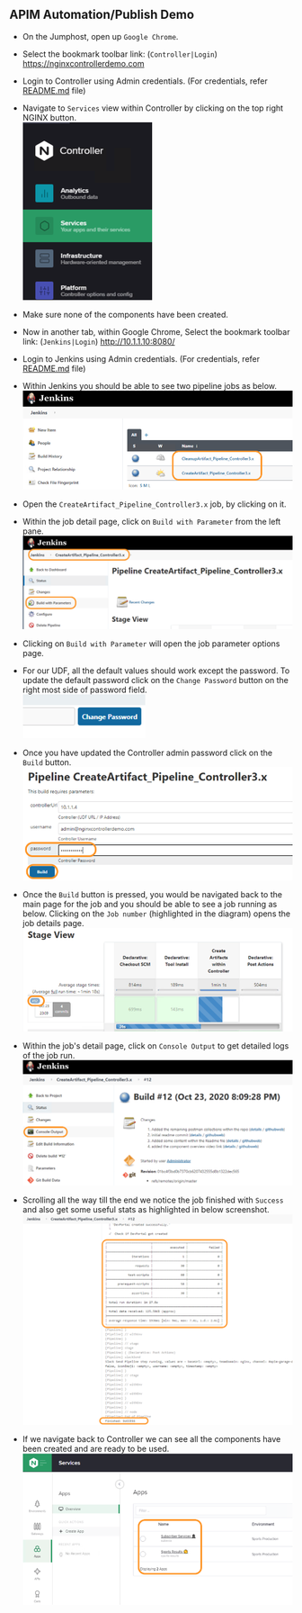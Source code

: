 ## APIM Automation/Publish Demo
- On the Jumphost, open up `Google Chrome`.

- Select the bookmark toolbar link: (`Controller|Login`) https://nginxcontrollerdemo.com 

- Login to Controller using Admin credentials. (For credentials, refer [README.md](../README.md#demo-environment-related-credentials) file)

- Navigate to `Services` view within Controller by clicking on the top right NGINX button.<br>
![services view](./Media/01_Controller_Services_view.png)

- Make sure none of the components have been created.

- Now in another tab, within Google Chrome, Select the bookmark toolbar link: (`Jenkins|Login`) http://10.1.1.10:8080/
  
- Login to Jenkins using Admin credentials. (For credentials, refer [README.md](../README.md#demo-environment-related-credentials) file)

- Within Jenkins you should be able to see two pipeline jobs as below.<br>
  ![Jenkins Dashboard](./Media/Automation/01_Jenkins_Dashboard.png)

- Open the `CreateArtifact_Pipeline_Controller3.x` job, by clicking on it. 

- Within the job detail page, click on `Build with Parameter` from the left pane.<br>
  ![Jenkins Build with Param](Media/Automation/02_Jenkins_Build_with_param.png)

- Clicking on `Build with Parameter` will open the job parameter options page.
  
- For our UDF, all the default values should work except the password. To update the default password click on the `Change Password` button on the right most side of password field.<br/>
  ![Jenkins Job Change Password](Media/Automation/03_change_password_button.png)

- Once you have updated the Controller admin password click on the `Build` button.<br>
  ![Jenkins Job build](Media/Automation/04_Jenkins_Job_Build.png)

- Once the `Build` button is pressed, you would be navigated back to the main page for the job and you should be able to see a job running as below. Clicking on the `Job number` (highlighted in the diagram) opens the job details page.<br>
  ![Jenkins Job Run](Media/Automation/05_Jenkins_Job_Run.png)

- Within the job's detail page, click on `Console Output` to get detailed logs of the job run.<br>
  ![Jenkins Job Details](Media/Automation/06_Jenkins_Job_details.png)

- Scrolling all the way till the end we notice the job finished with `Success` and also get some useful stats as highlighted in below screenshot.<br>
  ![Jenkins console output](Media/Automation/07_Jenkins_Console_output.png)

- If we navigate back to Controller we can see all the components have been created and are ready to be used.<br>
  ![Controller Services Populated](Media/Automation/08_Controller_Services_populated.png)